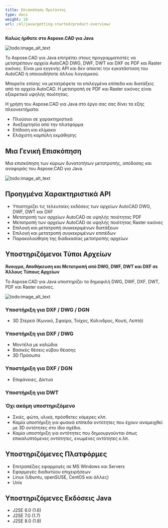 ```yaml
---
title: Επισκόπηση Προϊόντος
type: docs
weight: 10
url: /el/java/getting-started/product-overview/
---
```


**Καλώς ήρθατε στο Aspose.CAD για Java**

![todo:image_alt_text](https://i.imgur.com/qHeCKck.png)

Το Aspose.CAD για Java επιτρέπει στους προγραμματιστές να μετατρέπουν αρχεία AutoCAD DWG, DWF, DWT και DXF σε PDF και Raster εικόνες. Είναι μια εγγενής API και δεν απαιτεί την εγκατάσταση του AutoCAD ή οποιουδήποτε άλλου λογισμικού.

Μπορείτε επίσης να μετατρέψετε τα επιλεγμένα επίπεδα και διατάξεις από τα αρχεία AutoCAD. Η μετατροπή σε PDF και Raster εικόνες είναι εξαιρετικά υψηλής ποιότητας.

Η χρήση του Aspose.CAD για Java στο έργο σας σας δίνει τα εξής πλεονεκτήματα:

- Πλούσιοι σε χαρακτηριστικά
- Ανεξαρτησία από την πλατφόρμα
- Επίδοση και κλίμακα
- Ελάχιστη καμπύλη εκμάθησης

## **Μια Γενική Επισκόπηση**
Μια επισκόπηση των κύριων δυνατοτήτων μετατροπής, απόδοσης και αναφοράς του Aspose.CAD για Java.

![todo:image_alt_text](https://i.imgur.com/vLNnhkj.png)
## **Προηγμένα Χαρακτηριστικά API**
- Υποστηρίζει τις τελευταίες εκδόσεις των αρχείων AutoCAD DWG, DWF, DWT και DXF
- Μετατροπή των αρχείων AutoCAD σε υψηλής ποιότητας PDF
- Μετατροπή των αρχείων AutoCAD σε υψηλής ποιότητας Raster εικόνες
- Επιλογή και μετατροπή συγκεκριμένων διατάξεων
- Επιλογή και μετατροπή συγκεκριμένων επιπέδων
- Παρακολούθηση της διαδικασίας μετατροπής αρχείων
## **Υποστηριζόμενοι Τύποι Αρχείων**
**Άνοιγμα, Αποθήκευση και Μετατροπή από DWG, DWF, DWT και DXF σε Άλλους Τύπους Αρχείων**

Το Aspose.CAD για Java υποστηρίζει τα δημοφιλή DWG, DWF, DXF, DWT, PDF και Raster εικόνες.

![todo:image_alt_text](/cad/_assets/java/product-overview_1.png)
### **Υποστήριξη για DXF / DWG / DGN**
- 3D Στερεά (Κωνικό, Σφαίρα, Τοίχος, Κύλινδρος, Κουτί, Λεπτό)
### **Υποστήριξη για DXF / DWG**
- Μοντέλα με καλώδια
- Βασικές θέσεις κύβου θέασης
- 3D Πρόσωπα
### **Υποστήριξη για DXF / DGN**
- Επιφάνειες, Δίκτυα
### **Υποστήριξη για DWT**

### **Όχι ακόμη υποστηριζόμενο**
- Σκιές, φώτα, υλικά, πρόσθετες κάμερες κλπ.
- Καμία υποστήριξη για φυσικά επίπεδα οντότητες που έχουν αναμειχθεί με 3D οντότητες στο ίδιο σχέδιο.
- Καμία υποστήριξη για οντότητες που δημιουργούνται όπως επικαλυπτόμενες οντότητες, ενωμένες οντότητες κ.λπ.
## **Υποστηριζόμενες Πλατφόρμες**
- Επιτραπέζιες εφαρμογές σε MS Windows και Servers
- Εφαρμογές διαδικτύου επιχειρήσεων
- Linux (Ubuntu, openSUSE, CentOS και άλλες)
- Unix
## **Υποστηριζόμενες Εκδόσεις Java**
- J2SE 6.0 (1.6)
- J2SE 7.0 (1.7)
- J2SE 8.0 (1.8)
